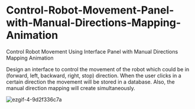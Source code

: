 # Control-Robot-Movement-Panel-with-Manual-Directions-Mapping-Animation
Control Robot Movement Using Interface Panel with Manual Directions Mapping Animation

Design an interface to control the movement of the robot which could be in (forward, left, backward, right, stop) direction. When the user clicks in a certain direction the movement will be stored in a database. Also, the manual direction mapping will create simultaneously.


![ezgif-4-9d2f336c7a](https://github.com/ya77ya/Control-Robot-Movement-Panel-with-Manual-Directions-Mapping-Animation/assets/90250848/11182715-8e95-49c4-9381-409fe509e4e7)
